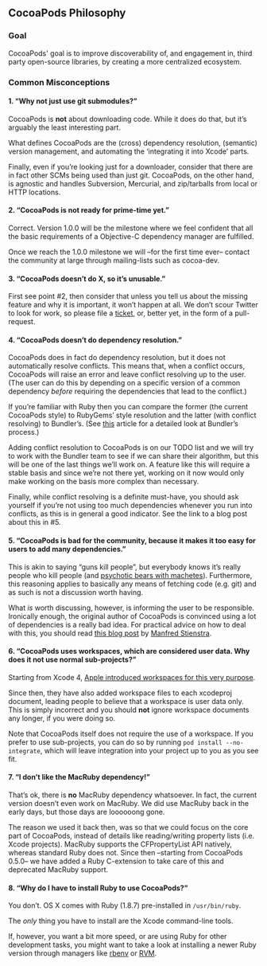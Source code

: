 ## CocoaPods Philosophy

### Goal

CocoaPods' goal is to improve discoverability of, and engagement in, third party
open-source libraries, by creating a more centralized ecosystem.

### Common Misconceptions

#### 1. “Why not just use git submodules?”

CocoaPods is **not** about downloading code. While it does do that, but it’s arguably the least interesting part.

What defines CocoaPods are the (cross) dependency resolution, (semantic) version management, and automating the ‘integrating it into Xcode’ parts.

Finally, even if you’re looking just for a downloader, consider that there are in fact other SCMs being used than just git. CocoaPods, on the other hand, is agnostic and handles Subversion, Mercurial, and zip/tarballs from local or HTTP locations.


#### 2. “CocoaPods is not ready for prime-time yet.”

Correct. Version 1.0.0 will be the milestone where we feel confident that all the basic requirements of a Objective-C dependency manager are fulfilled.

Once we reach the 1.0.0 milestone we will –for the first time ever– contact the community at large through mailing-lists such as cocoa-dev.


#### 3. “CocoaPods doesn’t do X, so it’s unusable.”

First see point #2, then consider that unless you tell us about the missing feature and why it is important, it won’t happen at all. We don’t scour Twitter to look for work, so please file a [ticket](https://github.com/CocoaPods/CocoaPods/issues/new), or, better yet, in the form of a pull-request.


#### 4. “CocoaPods doesn’t do dependency resolution.”

CocoaPods does in fact do dependency resolution, but it does not automatically resolve conflicts. This means that, when a conflict occurs, CocoaPods will raise an error and leave conflict resolving up to the user. (The user can do this by depending on a specific version of a common dependency _before_ requiring the dependencies that lead to the conflict.)

If you’re familiar with Ruby then you can compare the former (the current CocoaPods style) to RubyGems’ style resolution and the latter (with conflict resolving) to Bundler’s. (See [this](http://patshaughnessy.net/2011/9/24/how-does-bundler-bundle) article for a detailed look at Bundler’s process.)

Adding conflict resolution to CocoaPods is on our TODO list and we will try to work with the Bundler team to see if we can share their algorithm, but this will be one of the last things we’ll work on. A feature like this will require a stable basis and since we’re not there yet, working on it now would only make working on the basis more complex than necessary.

Finally, while conflict resolving is a definite must-have, you should ask yourself if you’re not using too much dependencies whenever you run into conflicts, as this is in general a good indicator. See the link to a blog post about this in #5.


#### 5. “CocoaPods is bad for the community, because it makes it too easy for users to add many dependencies.”

This is akin to saying “guns kill people”, but everybody knows it’s really people who kill people (and [psychotic bears with machetes](http://www.sebastienmillon.com/Machete-Bear-Art-Print-15-00)). Furthermore, this reasoning applies to basically any means of fetching code (e.g. git) and as such is not a discussion worth having.

What _is_ worth discussing, however, is informing the user to be responsible. Ironically enough, the original author of CocoaPods is convinced using a lot of dependencies is a really bad idea. For practical advice on how to deal with this, you should read [this blog post](http://www.fngtps.com/2013/a-quick-note-on-minimal-dependencies-in-ruby-on-rails/) by [Manfred Stienstra](http://twitter.com/manfreds).


#### 6. “CocoaPods uses workspaces, which are considered user data. Why does it not use normal sub-projects?”

Starting from Xcode 4, [Apple introduced workspaces for this very purpose](http://developer.apple.com/library/ios/#featuredarticles/XcodeConcepts/Concept-Workspace.html).

Since then, they have also added workspace files to each xcodeproj document, leading people to believe that a workspace is user data only. This is simply incorrect and you should **not** ignore workspace documents any longer, if you were doing so.

Note that CocoaPods itself does not require the use of a workspace. If you prefer to use sub-projects, you can do so by running `pod install --no-integrate`, which will leave integration into your project up to you as you see fit.



#### 7. “I don’t like the MacRuby dependency!”

That’s ok, there is **no** MacRuby dependency whatsoever. In fact, the current version doesn’t even work on MacRuby. We did use MacRuby back in the early days, but those days are loooooong gone.

The reason we used it back then, was so that we could focus on the core part of CocoaPods, instead of details like reading/writing property lists (i.e. Xcode projects). MacRuby supports the CFPropertyList API natively, whereas standard Ruby does not. Since then –starting from CocoaPods 0.5.0– we have added a Ruby C-extension to take care of this and deprecated MacRuby support.



#### 8. “Why do I have to install Ruby to use CocoaPods?”

You don’t. OS X comes with Ruby (1.8.7) pre-installed in `/usr/bin/ruby`.

The _only_ thing you have to install are the Xcode command-line tools.

If, however, you want a bit more speed, or are using Ruby for other development tasks, you might want to take a look at installing a newer Ruby version through managers like [rbenv](https://github.com/sstephenson/rbenv) or [RVM](https://rvm.io).
